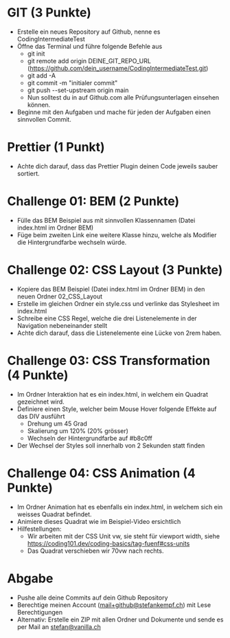 # GIT (3 Punkte)
- Erstelle ein neues Repository auf Github, nenne es CodingIntermediateTest
- Öffne das Terminal und führe folgende Befehle aus
  - git init
  - git remote add origin DEINE_GIT_REPO_URL (https://github.com/dein_username/CodingIntermediateTest.git)
  - git add -A
  - git commit -m "initialer commit"
  - git push --set-upstream origin main
  - Nun solltest du in auf Github.com alle Prüfungsunterlagen einsehen können.
- Beginne mit den Aufgaben und mache für jeden der Aufgaben einen sinnvollen Commit.

# Prettier (1 Punkt)
- Achte dich darauf, dass das Prettier Plugin deinen Code jeweils sauber sortiert.

# Challenge 01: BEM (2 Punkte)
- Fülle das BEM Beispiel aus mit sinnvollen Klassennamen (Datei index.html im Ordner BEM)
- Füge beim zweiten Link eine weitere Klasse hinzu, welche als Modifier die Hintergrundfarbe wechseln würde.

# Challenge 02: CSS Layout (3 Punkte)
- Kopiere das BEM Beispiel (Datei index.html im Ordner BEM) in den neuen Ordner 02_CSS_Layout
- Erstelle im gleichen Ordner ein style.css und verlinke das Stylesheet im index.html
- Schreibe eine CSS Regel, welche die drei Listenelemente in der Navigation nebeneinander stellt
- Achte dich darauf, dass die Listenelemente eine Lücke von 2rem haben.

# Challenge 03: CSS Transformation (4 Punkte)
- Im Ordner Interaktion hat es ein index.html, in welchem ein Quadrat gezeichnet wird.
- Definiere einen Style, welcher beim Mouse Hover folgende Effekte auf das DIV ausführt
  - Drehung um 45 Grad
  - Skalierung um 120% (20% grösser)
  - Wechseln der Hintergrundfarbe auf #b8c0ff
- Der Wechsel der Styles soll innerhalb von 2 Sekunden statt finden

# Challenge 04: CSS Animation (4 Punkte)
- Im Ordner Animation hat es ebenfalls ein index.html, in welchem sich ein weisses Quadrat befindet.
- Animiere dieses Quadrat wie im Beispiel-Video ersichtlich
- Hilfestellungen:
  - Wir arbeiten mit der CSS Unit vw, sie steht für viewport width, siehe https://coding101.dev/coding-basics/tag-fuenf#css-units
  - Das Quadrat verschieben wir 70vw nach rechts.

# Abgabe
- Pushe alle deine Commits auf dein Github Repository
- Berechtige meinen Account (mail+github@stefankempf.ch) mit Lese Berechtigungen
- Alternativ: Erstelle ein ZIP mit allen Ordner und Dokumente und sende es per Mail an stefan@vanilla.ch
